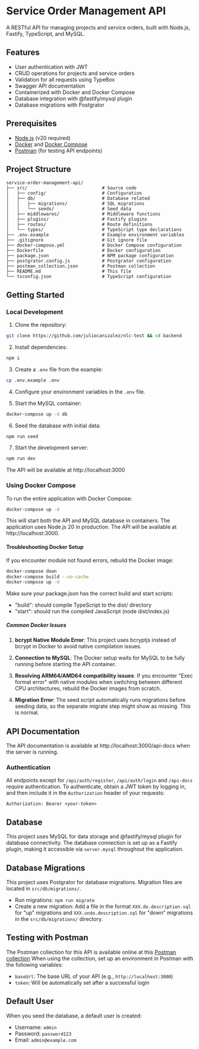 # Service Order Management API

A RESTful API for managing projects and service orders, built with Node.js, Fastify, TypeScript, and MySQL.

## Features

- User authentication with JWT
- CRUD operations for projects and service orders
- Validation for all requests using TypeBox
- Swagger API documentation
- Containerized with Docker and Docker Compose
- Database integration with @fastify/mysql plugin
- Database migrations with Postgrator

## Prerequisites

- [Node.js](https://nodejs.org/) (v20 required)
- [Docker](https://www.docker.com/) and [Docker Compose](https://docs.docker.com/compose/)
- [Postman](https://www.postman.com/) (for testing API endpoints)

## Project Structure

```
service-order-management-api/
├── src/                            # Source code
│   ├── config/                     # Configuration
│   ├── db/                         # Database related
│   │   ├── migrations/             # SQL migrations
│   │   └── seeds/                  # Seed data
│   ├── middlewares/                # Middleware functions
│   ├── plugins/                    # Fastify plugins
│   ├── routes/                     # Route definitions
│   └── types/                      # TypeScript type declarations
├── .env.example                    # Example environment variables
├── .gitignore                      # Git ignore file
├── docker-compose.yml              # Docker Compose configuration
├── Dockerfile                      # Docker configuration
├── package.json                    # NPM package configuration
├── postgrator.config.js            # Postgrator configuration
├── postman_collection.json         # Postman collection
├── README.md                       # This file
└── tsconfig.json                   # TypeScript configuration
```

## Getting Started

### Local Development

1. Clone the repository:

```bash
git clone https://github.com/juliocanizalez/nlc-test && cd backend
```

2. Install dependencies:

```bash
npm i
```

3. Create a `.env` file from the example:

```bash
cp .env.example .env
```

4. Configure your environment variables in the `.env` file.

5. Start the MySQL container:

```bash
docker-compose up -d db
```

6. Seed the database with initial data:

```bash
npm run seed
```

7. Start the development server:

```bash
npm run dev
```

The API will be available at http://localhost:3000

### Using Docker Compose

To run the entire application with Docker Compose:

```bash
docker-compose up -d
```

This will start both the API and MySQL database in containers. The application uses Node.js 20 in production. The API will be available at http://localhost:3000.

#### Troubleshooting Docker Setup

If you encounter module not found errors, rebuild the Docker image:

```bash
docker-compose down
docker-compose build --no-cache
docker-compose up -d
```

Make sure your package.json has the correct build and start scripts:

- "build": should compile TypeScript to the dist/ directory
- "start": should run the compiled JavaScript (node dist/index.js)

##### Common Docker Issues

1. **bcrypt Native Module Error**: This project uses bcryptjs instead of bcrypt in Docker to avoid native compilation issues.

2. **Connection to MySQL**: The Docker setup waits for MySQL to be fully running before starting the API container.

3. **Resolving ARM64/AMD64 compatibility issues**: If you encounter "Exec format error" with native modules when switching between different CPU architectures, rebuild the Docker images from scratch.

4. **Migration Error**: The seed script automatically runs migrations before seeding data, so the separate migrate step might show as missing. This is normal.

## API Documentation

The API documentation is available at http://localhost:3000/api-docs when the server is running.

### Authentication

All endpoints except for `/api/auth/register`, `/api/auth/login` and `/api-docs` require authentication. To authenticate, obtain a JWT token by logging in, and then include it in the `Authorization` header of your requests:

```
Authorization: Bearer <your-token>
```

## Database

This project uses MySQL for data storage and @fastify/mysql plugin for database connectivity. The database connection is set up as a Fastify plugin, making it accessible via `server.mysql` throughout the application.

## Database Migrations

This project uses Postgrator for database migrations. Migration files are located in `src/db/migrations/`.

- Run migrations: `npm run migrate`
- Create a new migration: Add a file in the format `XXX.do.description.sql` for "up" migrations and `XXX.undo.description.sql` for "down" migrations in the `src/db/migrations/` directory.

## Testing with Postman

The Postman collection for this API is available online at this [Postman collection](https://www.postman.com/juliocanizalez/workspace/nlc-test/collection/12747956-68af7445-79f5-4e27-8b1a-35e02f8bc973?action=share&creator=12747956)
When using the collection, set up an environment in Postman with the following variables:

- `baseUrl`: The base URL of your API (e.g., `http://localhost:3000`)
- `token`: Will be automatically set after a successful login

## Default User

When you seed the database, a default user is created:

- Username: `admin`
- Password: `password123`
- Email: `admin@example.com`
